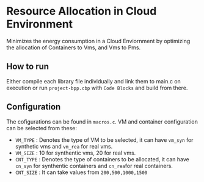 # Resource Allocation in Cloud Environment
Minimizes the energy consumption in a Cloud Enviornment by optimizing the allocation of Containers to Vms, and Vms to Pms.

## How to run
Either compile each library file individually and link them to main.c on execution or run `project-bpp.cbp` with `Code Blocks` and build from there.

## Configuration
The cofigurations can be found in `macros.c`. VM and container configuration can be selected from these:
- `VM_TYPE` : Denotes the type of VM to be selected, it can have `vm_syn` for synthetic vms and `vm_rea` for real vms.
- `VM_SIZE` : 10 for synthentic vms, 20 for real vms.
- `CNT_TYPE` : Denotes the type of containers to be allocated, it can have `cn_syn` for synthentic containers and `cn_rea`for real containers.
- `CNT_SIZE` : It can take values from `200,500,1000,1500`
